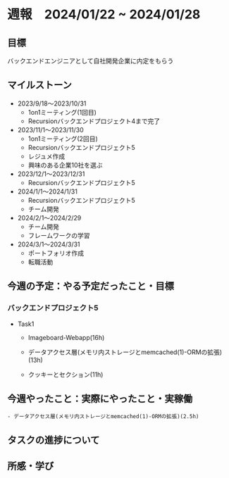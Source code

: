 # 週報　2024/01/22 ~ 2024/01/28

## 目標
バックエンドエンジニアとして自社開発企業に内定をもらう

## マイルストーン
- 2023/9/18〜2023/10/31
    - 1on1ミーティング(1回目)
    - Recursionバックエンドプロジェクト4まで完了
- 2023/11/1〜2023/11/30
    - 1on1ミーティング(2回目)
    - Recursionバックエンドプロジェクト5
    - レジュメ作成
    - 興味のある企業10社を選ぶ
- 2023/12/1〜2023/12/31
    - Recursionバックエンドプロジェクト5
- 2024/1/1〜2024/1/31
    - Recursionバックエンドプロジェクト5
    - チーム開発
- 2024/2/1〜2024/2/29
    - チーム開発
    - フレームワークの学習
- 2024/3/1〜2024/3/31
    - ポートフォリオ作成
    - 転職活動

## 今週の予定：やる予定だったこと・目標
### バックエンドプロジェクト5
- Task1
    - Imageboard-Webapp(16h)

    - データアクセス層(メモリ内ストレージとmemcached(1)-ORMの拡張)(13h)

    - クッキーとセクション(11h)

## 今週やったこと：実際にやったこと・実稼働

    - データアクセス層(メモリ内ストレージとmemcached(1)-ORMの拡張)(2.5h)

## タスクの進捗について


## 所感・学び
